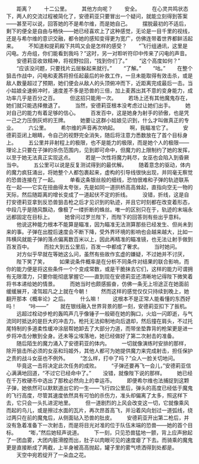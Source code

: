 　　距离？
　　十二公里。
　　其他方向呢？
　　安全。
　　在心灵共鸣状态下，两人的交流过程被简化了，安德莉亚只要冒出一个疑问，就能立刻得到答案——甚至可以说，回答她的不是希尔维，而是她自己。
　　摆脱最初的不适后，剩下的便全是自由与畅快——她已经喜欢上了这种感觉，无论是一目千里的视线，还是与希尔维的意识交融，都令她的感知变得更为宽广，仿佛连带着世界都鲜活起来。
　　不知道和提莉殿下共鸣又会是怎样的感受？
　　“飞行组通讯，这里是闪电。方舟组，你们能看到我吗？”这时，另一对聆听符印中传来了闪电的声音。
　　安德莉亚收敛精神，将视野拉回，“找到你们了。”
　　“这个高度如何？”
　　“应该没问题，只要找片云层躲起来就行。”
　　“了解。”
　　“咕。”
　　在整个狙击作战中，闪电和麦茜将担任起最后的补救工作，一旦未能取得有效击杀，或是敌人数量超过了预期，她们便会从敌人的头顶俯冲而下，近距离完成最后一击。当小姑娘全速俯冲时，速度差不多是恐兽的三倍，加上麦茜出其不意的变身能力，成功率几乎是百分之百。
　　但这招只能用一次。
　　若场上还有其他魔鬼存在，她们就只能选择撤退了。
　　当然，安德莉亚根本没考虑过让她们出手。
　　她对自己的能力有着足够的信心。
　　百发百中，这是她身为射手的骄傲，也是凭一己之力压倒灰烬的王牌。
　　她要让这群小姑娘见识到，什么才叫做真正的专业。
　　六公里。
　　希尔维的声音再次响起。
　　啊，我瞄准它了。
　　安德莉亚闭上眼睛，令自己的视野完全消失，随后将注意力悉数放在了首个目标身上。
　　五公里并非射程上的极限，也不是能力的极限，而是她个人的极限——理论上只要在子弹的杀伤范围内，见到即可命中，但魔力的上限制约了她的发挥，以至于她无法真正实现这点。
　　若是一次性将魔力耗尽，女巫也会陷入到昏厥当中。
　　五公里可以说是反复测试得到的最优解。
　　随着意念的驱动，体内的魔力疯狂涌出，将她整个人都包裹起来，虚构的引导线很快出现，并同毫无察觉的恐兽连接在了一起。
　　单看这条银丝般的细线，恐怕很难和子弹的轨迹联系在一起——它实在扭曲得太夸张，先是如同一道拱桥高高耸起，直指向空无一物的天际，然后随距离的增长变成了一道起伏不定的折线。
　　没错，折线，这是自打安德莉亚拿到反恐兽狙击枪之后才见识到的轨迹，并且它时刻都在改变着形态，中段几乎是随风飘动，像极了一缕折断的蛛丝。唯一的区别只在于，轨迹的末端永远都固定在目标上。
　　她曾问过罗兰陛下，而陛下的回答则有些出乎意料。
　　他说这种能力根本不能算是瞄准，因为瞄准无法测算那些已经发生、但尚未到来的事。子弹在出膛后速度会不断下降，受外界环境的影响也会越来越大，比如一阵横风就能子弹的落点偏离数百米以上，因此再精准的瞄准镜，也无法让射手做到百发百中。
　　而拉大到五公里后，百发一中都成了奢求。
　　当时她问。
　　对方似乎早就在等她这么问，虽然有些故作玄虚的嫌疑，不过她并不讨厌，
　　陛下笑了笑，
　　如果说条件概率是在分析不同条件对结果的联合影响，而你的能力便是将这些条件一个个变成常数，或是干脆抹去它们，这样的能力可谓拥有无限潜力，只要你能彻底掌握它——直到现在安德莉亚还清晰地记得陛下微笑着将书本递给她的情景。
　　而她当时也颇感振奋，仿佛一条无上坦途正在她面前缓缓展开，凌驾超凡之上就在今朝！
　　然而这样的感觉仅仅只持续到晚上，她翻开那本《概率论》之后。
　　什么嘛！
　　这根本不是正常人能看懂的东西好吗！
　　“咔——”
　　就在银线融入世界背景的那一刻，安德莉亚扣下了扳机。
　　远超过栓动步枪的轰鸣声几乎像锤子一般砸在她的胸口，火焰一闪即逝，与气流同时抵达的是巨大的冲击力。枪托无法抑制地向后退却，然后撞在肩头，不过托尾特制的多道柔性缓冲涂层帮她卸去了大部分力道，而带坐垫靠背的枪架更是进一步将冲击分散到全身。还未等尘埃落地，她已经做好了第二次射击的准备。
　　随后陌生的魔力涌入了安德莉亚的体内。
　　一切就像演练时安排的那样，除开狙击所必须的女巫和玛姬外，其他人都可为她提供魔力来完成射击，担任保护之责的战斗女巫也不例外。
　　“怎么样，打中了吗？”众人一脸关切地问。
　　毕竟这一击将决定此次任务的成败。
　　“子弹还要再飞一会儿，”安德莉亚信心满满地回道，“不过它已经命中了。”
　　没错，就像陛下说的那样。
　　她已经在千万枚硬币中选出了那枚必然向上的幸运币。
　　即便希尔维也法捕捉到这颗子弹，她依然可以默默道出它的一生——飞行四公里后，弹头的高度已经低于魔鬼的飞行高度，尽管其速度依然具有可怕的杀伤力，准头却偏离了太多，照这样下去，它只会一头扎进泥地里。
　　但一道剧烈的上风会改变这一切，它就像乘风而起的鸟儿，或是擦过水面的瓦片，再次昂首高飞，并沿着风向划过一道弧线，绕过两只在前的魔鬼后，从侧面钻入恐兽的肚皮。
　　安德莉亚开出第二枪后，并没有急着准备下一次射击，而是将目光对准的位于队伍末端的恐兽——她的首个目标。
　　“嘭，”然后她轻声说道。
　　下一刻，只见恐兽猛地一颤，背上应声掀起了一团血雾，大团内脏滑膛而出，肚子以肉眼可见的速度瘪了下去。而骑乘的魔鬼更是直接断成了两截，上半身被高高抛起，罐子里的雾气喷洒得到处都是。
　　天空中宛若绽开了一朵血之花。